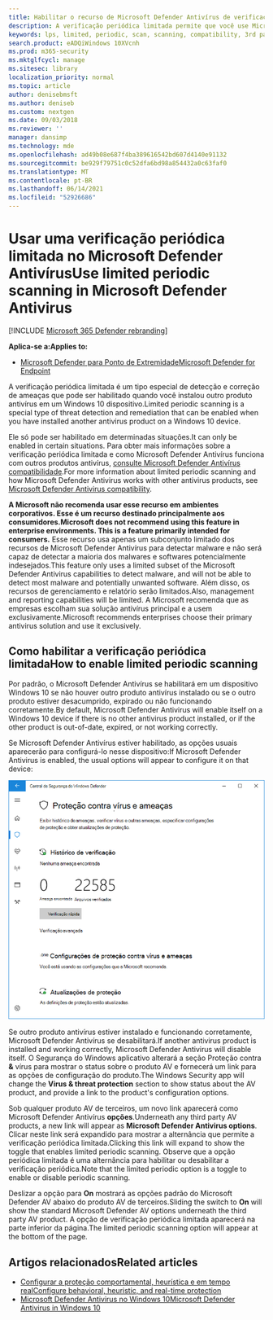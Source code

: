 ```yaml
---
title: Habilitar o recurso de Microsoft Defender Antivírus de verificação periódica limitada
description: A verificação periódica limitada permite que você use Microsoft Defender Antivírus além de outros provedores AV instalados
keywords: lps, limited, periodic, scan, scanning, compatibility, 3rd party, other av, disable
search.product: eADQiWindows 10XVcnh
ms.prod: m365-security
ms.mktglfcycl: manage
ms.sitesec: library
localization_priority: normal
ms.topic: article
author: denisebmsft
ms.author: deniseb
ms.custom: nextgen
ms.date: 09/03/2018
ms.reviewer: ''
manager: dansimp
ms.technology: mde
ms.openlocfilehash: ad49b08e687f4ba389616542bd607d4140e91132
ms.sourcegitcommit: be929f79751c0c52dfa6bd98a854432a0c63faf0
ms.translationtype: MT
ms.contentlocale: pt-BR
ms.lasthandoff: 06/14/2021
ms.locfileid: "52926686"
---
```

# <a name="use-limited-periodic-scanning-in-microsoft-defender-antivirus"></a><span data-ttu-id="672cc-104">Usar uma verificação periódica limitada no Microsoft Defender Antivírus</span><span class="sxs-lookup"><span data-stu-id="672cc-104">Use limited periodic scanning in Microsoft Defender Antivirus</span></span>

[!INCLUDE [Microsoft 365 Defender rebranding](../../includes/microsoft-defender.md)]


<span data-ttu-id="672cc-105">**Aplica-se a:**</span><span class="sxs-lookup"><span data-stu-id="672cc-105">**Applies to:**</span></span>

- [<span data-ttu-id="672cc-106">Microsoft Defender para Ponto de Extremidade</span><span class="sxs-lookup"><span data-stu-id="672cc-106">Microsoft Defender for Endpoint</span></span>](/microsoft-365/security/defender-endpoint/)

<span data-ttu-id="672cc-107">A verificação periódica limitada é um tipo especial de detecção e correção de ameaças que pode ser habilitado quando você instalou outro produto antivírus em um Windows 10 dispositivo.</span><span class="sxs-lookup"><span data-stu-id="672cc-107">Limited periodic scanning is a special type of threat detection and remediation that can be enabled when you have installed another antivirus product on a Windows 10 device.</span></span>

<span data-ttu-id="672cc-108">Ele só pode ser habilitado em determinadas situações.</span><span class="sxs-lookup"><span data-stu-id="672cc-108">It can only be enabled in certain situations.</span></span> <span data-ttu-id="672cc-109">Para obter mais informações sobre a verificação periódica limitada e como Microsoft Defender Antivírus funciona com outros produtos antivírus, [consulte Microsoft Defender Antivírus compatibilidade](microsoft-defender-antivirus-compatibility.md).</span><span class="sxs-lookup"><span data-stu-id="672cc-109">For more information about limited periodic scanning and how Microsoft Defender Antivirus works with other antivirus products, see [Microsoft Defender Antivirus compatibility](microsoft-defender-antivirus-compatibility.md).</span></span>

<span data-ttu-id="672cc-110">**A Microsoft não recomenda usar esse recurso em ambientes corporativos. Esse é um recurso destinado principalmente aos consumidores.**</span><span class="sxs-lookup"><span data-stu-id="672cc-110">**Microsoft does not recommend using this feature in enterprise environments. This is a feature primarily intended for consumers.**</span></span> <span data-ttu-id="672cc-111">Esse recurso usa apenas um subconjunto limitado dos recursos de Microsoft Defender Antivírus para detectar malware e não será capaz de detectar a maioria dos malwares e softwares potencialmente indesejados.</span><span class="sxs-lookup"><span data-stu-id="672cc-111">This feature only uses a limited subset of the Microsoft Defender Antivirus capabilities to detect malware, and will not be able to detect most malware and potentially unwanted software.</span></span> <span data-ttu-id="672cc-112">Além disso, os recursos de gerenciamento e relatório serão limitados.</span><span class="sxs-lookup"><span data-stu-id="672cc-112">Also, management and reporting capabilities will be limited.</span></span> <span data-ttu-id="672cc-113">A Microsoft recomenda que as empresas escolham sua solução antivírus principal e a usem exclusivamente.</span><span class="sxs-lookup"><span data-stu-id="672cc-113">Microsoft recommends enterprises choose their primary antivirus solution and use it exclusively.</span></span>

## <a name="how-to-enable-limited-periodic-scanning"></a><span data-ttu-id="672cc-114">Como habilitar a verificação periódica limitada</span><span class="sxs-lookup"><span data-stu-id="672cc-114">How to enable limited periodic scanning</span></span>

<span data-ttu-id="672cc-115">Por padrão, o Microsoft Defender Antivírus se habilitará em um dispositivo Windows 10 se não houver outro produto antivírus instalado ou se o outro produto estiver desacumprido, expirado ou não funcionando corretamente.</span><span class="sxs-lookup"><span data-stu-id="672cc-115">By default, Microsoft Defender Antivirus will enable itself on a Windows 10 device if there is no other antivirus product installed, or if the other product is out-of-date, expired, or not working correctly.</span></span>

<span data-ttu-id="672cc-116">Se Microsoft Defender Antivírus estiver habilitado, as opções usuais aparecerão para configurá-lo nesse dispositivo:</span><span class="sxs-lookup"><span data-stu-id="672cc-116">If Microsoft Defender Antivirus is enabled, the usual options will appear to configure it on that device:</span></span>

![Segurança do Windows aplicativo mostrando opções do Microsoft Defender AV, incluindo opções de verificação, configurações e opções de atualização](images/vtp-wdav.png)

<span data-ttu-id="672cc-118">Se outro produto antivírus estiver instalado e funcionando corretamente, Microsoft Defender Antivírus se desabilitará.</span><span class="sxs-lookup"><span data-stu-id="672cc-118">If another antivirus product is installed and working correctly, Microsoft Defender Antivirus will disable itself.</span></span> <span data-ttu-id="672cc-119">O Segurança do Windows aplicativo alterará a seção Proteção contra **&** vírus para mostrar o status sobre o produto AV e fornecerá um link para as opções de configuração do produto.</span><span class="sxs-lookup"><span data-stu-id="672cc-119">The Windows Security app will change the **Virus & threat protection** section to show status about the AV product, and provide a link to the product's configuration options.</span></span>

<span data-ttu-id="672cc-120">Sob qualquer produto AV de terceiros, um novo link aparecerá como Microsoft Defender Antivírus **opções**.</span><span class="sxs-lookup"><span data-stu-id="672cc-120">Underneath any third party AV products, a new link will appear as **Microsoft Defender Antivirus options**.</span></span> <span data-ttu-id="672cc-121">Clicar neste link será expandido para mostrar a alternância que permite a verificação periódica limitada.</span><span class="sxs-lookup"><span data-stu-id="672cc-121">Clicking this link will expand to show the toggle that enables limited periodic scanning.</span></span> <span data-ttu-id="672cc-122">Observe que a opção periódica limitada é uma alternância para habilitar ou desabilitar a verificação periódica.</span><span class="sxs-lookup"><span data-stu-id="672cc-122">Note that the limited periodic option is a toggle to enable or disable periodic scanning.</span></span> 

<span data-ttu-id="672cc-123">Deslizar a opção para **On** mostrará as opções padrão do Microsoft Defender AV abaixo do produto AV de terceiros.</span><span class="sxs-lookup"><span data-stu-id="672cc-123">Sliding the switch to **On** will show the standard Microsoft Defender AV options underneath the third party AV product.</span></span> <span data-ttu-id="672cc-124">A opção de verificação periódica limitada aparecerá na parte inferior da página.</span><span class="sxs-lookup"><span data-stu-id="672cc-124">The limited periodic scanning option will appear at the bottom of the page.</span></span>

## <a name="related-articles"></a><span data-ttu-id="672cc-125">Artigos relacionados</span><span class="sxs-lookup"><span data-stu-id="672cc-125">Related articles</span></span>

- [<span data-ttu-id="672cc-126">Configurar a proteção comportamental, heurística e em tempo real</span><span class="sxs-lookup"><span data-stu-id="672cc-126">Configure behavioral, heuristic, and real-time protection</span></span>](configure-protection-features-microsoft-defender-antivirus.md)
- [<span data-ttu-id="672cc-127">Microsoft Defender Antivirus no Windows 10</span><span class="sxs-lookup"><span data-stu-id="672cc-127">Microsoft Defender Antivirus in Windows 10</span></span>](microsoft-defender-antivirus-in-windows-10.md)
